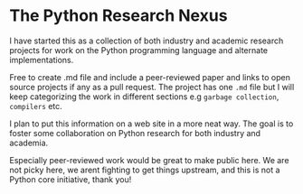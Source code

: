 # The Python Research Nexus

I have started this as a collection of both industry and academic research projects for work on the Python programming 
language and alternate implementations.

Free to create .md file and include a peer-reviewed paper and links to open source projects if any as a pull request. 
The project has one `.md` file but I will keep categorizing the work in different sections e.g `garbage collection`, 
`compilers` etc.

I plan to put this information on a web site in a more neat way. The goal is to foster some collaboration on Python
research for both industry and academia. 

Especially peer-reviewed work would be great to make public here. We are not
picky here, we arent fighting to get things upstream, and this is not a Python core initiative, thank you!
